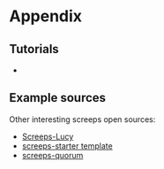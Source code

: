 #



# Appendix
## Tutorials
- 
## Example sources
Other interesting screeps open sources:
- [Screeps-Lucy](https://github.com/RaymondJiangkw/screeps-Lucy)
- [screeps-starter template](https://github.com/AydenRennaker/screeps-starter)
- [screeps-quorum](https://github.com/ScreepsQuorum/screeps-quorum)
